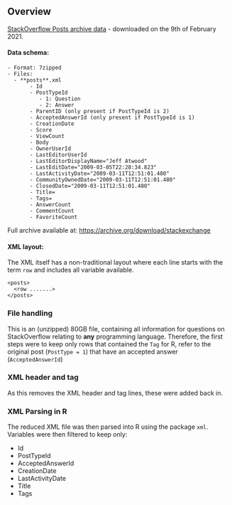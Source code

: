 ## Overview 

[StackOverflow Posts archive data](https://ia800107.us.archive.org/view_archive.php?archive=/27/items/stackexchange/stackoverflow.com-Posts.7z) - downloaded on the 9th of February 2021. 

#### Data schema:
```
- Format: 7zipped
- Files:
  - **posts**.xml
       - Id
       - PostTypeId
          - 1: Question
          - 2: Answer
       - ParentID (only present if PostTypeId is 2)
       - AcceptedAnswerId (only present if PostTypeId is 1)
       - CreationDate
       - Score
       - ViewCount
       - Body
       - OwnerUserId
       - LastEditorUserId
       - LastEditorDisplayName="Jeff Atwood"
       - LastEditDate="2009-03-05T22:28:34.823"
       - LastActivityDate="2009-03-11T12:51:01.480"
       - CommunityOwnedDate="2009-03-11T12:51:01.480"
       - ClosedDate="2009-03-11T12:51:01.480"
       - Title=
       - Tags=
       - AnswerCount
       - CommentCount
       - FavoriteCount
```

Full archive available at: https://archive.org/download/stackexchange


#### XML layout: 
The XML itself has a non-traditional layout where each line starts with the term `row` and includes all variable available. 

```
<posts>
  <row .......>
</posts>
```


### File handling 

This is an (unzipped) 80GB file, containing all information for questions on StackOverflow relating to **any** programming language. Therefore, the first steps were to keep only rows that contained the `Tag` for R, refer to the original post (`PostType = 1`) that have an accepted answer (`AcceptedAnswerId`)

### XML header and tag 
As this removes the XML header and tag lines, these were added back in. 

### XML Parsing in R
The reduced XML file was then parsed into R using the package `xml`. Variables were then filtered to keep only: 

- Id
- PostTypeId
- AcceptedAnswerId
- CreationDate
- LastActivityDate
- Title 
- Tags

